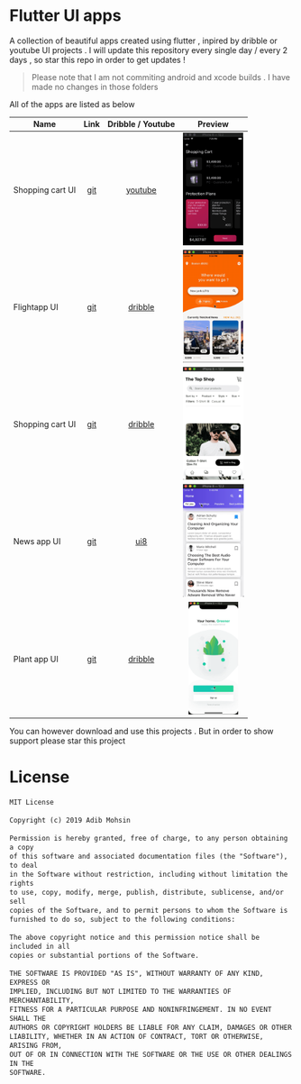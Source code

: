 # Flutter UI apps
A collection of beautiful apps created using flutter , inpired by dribble or youtube UI projects . I will update this repository every single day / every 2 days , so star this repo in order to get updates !

> Please note that I am not commiting android and xcode builds . I have made no changes in those folders

All of the apps are listed as below

| Name             |             Link              |         Dribble / Youtube         |                       Preview                        |
| ---------------- | :---------------------------: | :-------------------------------: | :--------------------------------------------------: |
| Shopping cart UI | [git](https://bit.ly/2XFb1Zs) | [youtube](https://bit.ly/2NJpJyX) | <img src="./media/shopping_cart.gif" height="200" /> |
| Flightapp UI     | [git](https://bit.ly/2XGTsbk) | [dribble](https://bit.ly/30v9YgG) |   <img src="./media/flightapp.gif" height="200" />   |
| Shopping cart UI | [git](https://bit.ly/32q3XmU) | [dribble](https://bit.ly/2Jvys3C) | <img src="./media/shopping_cart2.gif" height="200" /> |
| News app UI      | [git](https://bit.ly/32seFcA) | [ui8](https://bit.ly/2JTdQRZ)     | <img src="./media/news_app.gif" height="200" />      |
| Plant app UI      | [git](https://bit.ly/2LQ4JUC) | [dribble](https://bit.ly/2XMTymH)     | <img src="./media/plant_app.gif" height="200" />      |

You can however download and use this projects . But in order to show support please star this project

# License
```
MIT License

Copyright (c) 2019 Adib Mohsin

Permission is hereby granted, free of charge, to any person obtaining a copy
of this software and associated documentation files (the "Software"), to deal
in the Software without restriction, including without limitation the rights
to use, copy, modify, merge, publish, distribute, sublicense, and/or sell
copies of the Software, and to permit persons to whom the Software is
furnished to do so, subject to the following conditions:

The above copyright notice and this permission notice shall be included in all
copies or substantial portions of the Software.

THE SOFTWARE IS PROVIDED "AS IS", WITHOUT WARRANTY OF ANY KIND, EXPRESS OR
IMPLIED, INCLUDING BUT NOT LIMITED TO THE WARRANTIES OF MERCHANTABILITY,
FITNESS FOR A PARTICULAR PURPOSE AND NONINFRINGEMENT. IN NO EVENT SHALL THE
AUTHORS OR COPYRIGHT HOLDERS BE LIABLE FOR ANY CLAIM, DAMAGES OR OTHER
LIABILITY, WHETHER IN AN ACTION OF CONTRACT, TORT OR OTHERWISE, ARISING FROM,
OUT OF OR IN CONNECTION WITH THE SOFTWARE OR THE USE OR OTHER DEALINGS IN THE
SOFTWARE.

```
